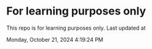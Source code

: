 # For learning purposes only
This repo is for learning purposes only.
Last updated at

Monday, October 21, 2024 4:19:24 PM

